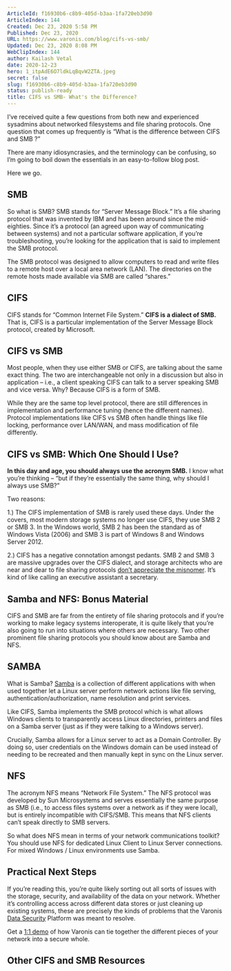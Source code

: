```yaml
---
ArticleId: f16930b6-c8b9-405d-b3aa-1fa720eb3d90
ArticleIndex: 144
Created: Dec 23, 2020 5:58 PM
Published: Dec 23, 2020
URL: https://www.varonis.com/blog/cifs-vs-smb/
Updated: Dec 23, 2020 8:08 PM
WebClipIndex: 144
author: Kailash Vetal
date: 2020-12-23
hero: 1_itpAdE6O7ldkLqBqvW2ZTA.jpeg
secret: false
slug: f16930b6-c8b9-405d-b3aa-1fa720eb3d90
status: publish-ready
title: CIFS vs SMB- What's the Difference?
---
```

I’ve received quite a few questions from both new and experienced sysadmins about networked filesystems and file sharing protocols. One question that comes up frequently is “What is the difference between CIFS and SMB ?”

There are many idiosyncrasies, and the terminology can be confusing, so I’m going to boil down the essentials in an easy-to-follow blog post.

Here we go.

## SMB

So what is SMB? SMB stands for “Server Message Block.” It’s a file sharing protocol that was invented by IBM and has been around since the mid-eighties. Since it’s a protocol (an agreed upon way of communicating between systems) and not a particular software application, if you’re troubleshooting, you’re looking for the application that is said to implement the SMB protocol.

The SMB protocol was designed to allow computers to read and write files to a remote host over a local area network (LAN). The directories on the remote hosts made available via SMB are called “shares.”

## CIFS

CIFS stands for “Common Internet File System.” **CIFS is a dialect of SMB.** That is, CIFS is a particular implementation of the Server Message Block protocol, created by Microsoft.

## CIFS vs SMB

Most people, when they use either SMB or CIFS, are talking about the same exact thing. The two are interchangeable not only in a discussion but also in application – i.e., a client speaking CIFS can talk to a server speaking SMB and vice versa. Why? Because CIFS is a form of SMB.

While they are the same top level protocol, there are still differences in implementation and performance tuning (hence the different names). Protocol implementations like CIFS vs SMB often handle things like file locking, performance over LAN/WAN, and mass modification of file differently.

## CIFS vs SMB: Which One Should I Use?

**In this day and age, you should always use the acronym SMB.** I know what you’re thinking – “but if they’re essentially the same thing, why should I always use SMB?”

Two reasons:

1.) The CIFS implementation of SMB is rarely used these days. Under the covers, most modern storage systems no longer use CIFS, they use SMB 2 or SMB 3. In the Windows world, SMB 2 has been the standard as of Windows Vista (2006) and SMB 3 is part of Windows 8 and Windows Server 2012.

2.) CIFS has a negative connotation amongst pedants. SMB 2 and SMB 3 are massive upgrades over the CIFS dialect, and storage architects who are near and dear to file sharing protocols [don’t appreciate the misnomer](http://blog.fosketts.net/2012/02/16/cifs-smb/). It’s kind of like calling an executive assistant a secretary.

## Samba and NFS: Bonus Material

CIFS and SMB are far from the entirety of file sharing protocols and if you’re working to make legacy systems interoperate, it is quite likely that you’re also going to run into situations where others are necessary. Two other prominent file sharing protocols you should know about are Samba and NFS.

## SAMBA

What is Samba? [Samba](https://www.samba.org/) is a collection of different applications with when used together let a Linux server perform network actions like file serving, authentication/authorization, name resolution and print services.

Like CIFS, Samba implements the SMB protocol which is what allows Windows clients to transparently access Linux directories, printers and files on a Samba server (just as if they were talking to a Windows server).

Crucially, Samba allows for a Linux server to act as a Domain Controller. By doing so, user credentials on the Windows domain can be used instead of needing to be recreated and then manually kept in sync on the Linux server.

## NFS

The acronym NFS means “Network File System.” The NFS protocol was developed by Sun Microsystems and serves essentially the same purpose as SMB (i.e., to access files systems over a network as if they were local), but is entirely incompatible with CIFS/SMB. This means that NFS clients can’t speak directly to SMB servers.

So what does NFS mean in terms of your network communications toolkit? You should use NFS for dedicated Linux Client to Linux Server connections. For mixed Windows / Linux environments use Samba.

## Practical Next Steps

If you’re reading this, you’re quite likely sorting out all sorts of issues with the storage, security, and availability of the data on your network. Whether it’s controlling access across different data stores or just cleaning up existing systems, these are precisely the kinds of problems that the Varonis [Data Security](https://www.varonis.com/products/data-security-platform/) Platform was meant to resolve.

Get a [1:1 demo](https://info.varonis.com/demo) of how Varonis can tie together the different pieces of your network into a secure whole.

## Other CIFS and SMB Resources
